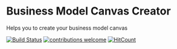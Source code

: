 # Business Model Canvas Creator
Helps you to create your business model canvas

[![Build Status](https://travis-ci.com/shubham-thakare/BMC-Creator.svg?token=xETTf2ismY4iTtbyf1UX&branch=master)](https://travis-ci.com/shubham-thakare/BMC-Creator)
[![contributions welcome](https://img.shields.io/badge/contributions-welcome-brightgreen.svg?style=flat)](https://github.com/shubham-thakare/BMC-Creator/issues)
[![HitCount](http://hits.dwyl.com/shubham-thakare/BMC-Creator.svg)](http://hits.dwyl.com/shubham-thakare/BMC-Creator)
